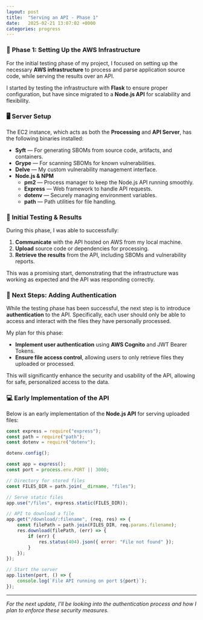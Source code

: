 ```yaml
---
layout: post
title:  "Serving an API - Phase 1"
date:   2025-02-21 13:07:02 +0000
categories: progress
---
```


### 🔧 **Phase 1: Setting Up the AWS Infrastructure**  
For the initial testing phase of my project, I focused on setting up the necessary **AWS infrastructure** to process and parse application source code, while serving the results over an API.

I started by testing the infrastructure with **Flask** to ensure proper configuration, but have since migrated to a **Node.js API** for scalability and flexibility.

### 🖥️ **Server Setup**  
The EC2 instance, which acts as both the **Processing** and **API Server**, has the following binaries installed:

- **Syft** — For generating SBOMs from source code, artifacts, and containers.  
- **Grype** — For scanning SBOMs for known vulnerabilities.  
- **Delve** — My custom vulnerability management interface.  
- **Node.js & NPM**  
  - **pm2** — Process manager to keep the Node.js API running smoothly.  
  - **Express** — Web framework to handle API requests.  
  - **dotenv** — Securely managing environment variables.  
  - **path** — Path utilities for file handling.

### 🚀 **Initial Testing & Results**  
During this phase, I was able to successfully:
1. **Communicate** with the API hosted on AWS from my local machine.
2. **Upload** source code or dependencies for processing.
3. **Retrieve the results** from the API, including SBOMs and vulnerability reports.

This was a promising start, demonstrating that the infrastructure was working as expected and the API was responding correctly.

### 🔐 **Next Steps: Adding Authentication**  
While the testing phase has been successful, the next step is to introduce **authentication** to the API. Specifically, each user should only be able to access and interact with the files they have personally processed.

My plan for this phase:
- **Implement user authentication** using **AWS Cognito** and JWT Bearer Tokens.
- **Ensure file access control**, allowing users to only retrieve files they uploaded or processed.

This will significantly enhance the security and usability of the API, allowing for safe, personalized access to the data.

### 💻 **Early Implementation of the API**

Below is an early implementation of the **Node.js API** for serving uploaded files:

```javascript
const express = require("express");
const path = require("path");
const dotenv = require("dotenv");

dotenv.config();

const app = express();
const port = process.env.PORT || 3000;

// Directory for stored files
const FILES_DIR = path.join(__dirname, "files");

// Serve static files
app.use("/files", express.static(FILES_DIR));

// API to download a file
app.get("/download/:filename", (req, res) => {
    const filePath = path.join(FILES_DIR, req.params.filename);
    res.download(filePath, (err) => {
        if (err) {
            res.status(404).json({ error: "File not found" });
        }
    });
});

// Start the server
app.listen(port, () => {
    console.log(`File API running on port ${port}`);
});
```

---

*For the next update, I'll be looking into the authentication process and how I plan to enforce these security measures.*
